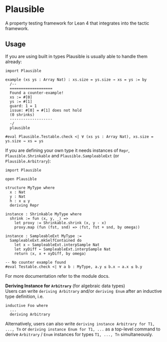 # Plausible
A property testing framework for Lean 4 that integrates into the tactic framework.

## Usage
If you are using built in types Plausible is usually able to handle them already:
```lean
import Plausible

example (xs ys : Array Nat) : xs.size = ys.size → xs = ys := by
  /--
  ===================
  Found a counter-example!
  xs := #[0]
  ys := #[1]
  guard: 1 = 1
  issue: #[0] = #[1] does not hold
  (0 shrinks)
  -------------------
  -/
  plausible

#eval Plausible.Testable.check <| ∀ (xs ys : Array Nat), xs.size = ys.size → xs = ys
```

If you are defining your own type it needs instances of `Repr`, `Plausible.Shrinkable` and
`Plausible.SampleableExt` (or `Plausible.Arbitrary`):
```lean
import Plausible

open Plausible

structure MyType where
  x : Nat
  y : Nat
  h : x ≤ y
  deriving Repr

instance : Shrinkable MyType where
  shrink := fun ⟨x, y, _⟩ =>
    let proxy := Shrinkable.shrink (x, y - x)
    proxy.map (fun (fst, snd) => ⟨fst, fst + snd, by omega⟩)

instance : SampleableExt MyType :=
  SampleableExt.mkSelfContained do
    let x ← SampleableExt.interpSample Nat
    let xyDiff ← SampleableExt.interpSample Nat
    return ⟨x, x + xyDiff, by omega⟩

-- No counter example found
#eval Testable.check <| ∀ a b : MyType, a.y ≤ b.x → a.x ≤ b.y
```
For more documentation refer to the module docs.

**Deriving Instance for `Arbitrary`** (for algebraic data types)              
Users can write `deriving Arbitrary` and/or `deriving Enum` after an inductive type definition, i.e.
```lean 
inductive Foo where
  ...
  deriving Arbitrary
```

Alternatively, users can also write `deriving instance Arbitrary for T1, ..., Tn` or `deriving instance Enum for T1, ...` as a top-level command to derive `Arbitrary` / `Enum` instances for types `T1, ..., Tn` simultaneously.
